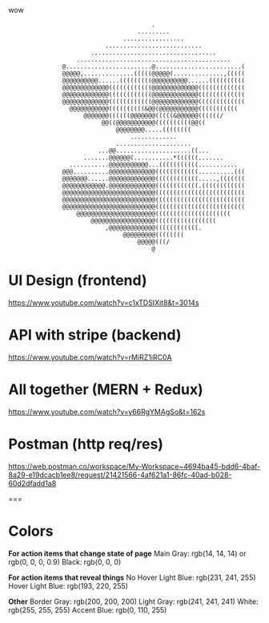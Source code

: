 wow

```
                                        .
                                    .........
                                .................
                           ...........................
                       ...................................
                   ...........................................
               @........................@........................(
               @@@@@,..............(((((@@@@@(..............,(((((
               @@@@@@@@@@......(((((((((@@@@@@@@@@......((((((((((
               @@@@@@@@@@@@@((((((((((((@@@@@@@@@@@@@(((((((((((((
               @@@@@@@@@@@@@((((((((((((@@@@@@@@@@@@@(((((((((((((
               @@@@@@@@@@@@@((((((((((((@@@@@@@@@@@@@(((((((((((((
                 @@@@@@@@@@@((((((((((&@@(@@@@@@@@@@@(((((((((((
                     @@@@@@@((((((@@@@@@@(((((&@@@@@@((((((/
                          @@((@@@@@@@@@@@((((((((((@@((
                              @@@@@@@@.....((((((((
                                  .............
                              .....................
                         ...@@.....................((...
                     .......@@@@@@(...........*((((((.......
                 ...........@@@@@@@@@@@...(((((((((((...........
               @@@..........@@@@@@@@@@@@@((((((((((((..........(((
               @@@@@@@......@@@@@@@@@@@@@((((((((((((.....,(((((((
               @@@@@@@@@@@@.@@@@@@@@@@@@@((((((((((((.((((((((((((
               @@@@@@@@@@@@@@@@@@@@@@@@@@(((((((((((((((((((((((((
               @@@@@@@@@@@@@@@@@@@@@@@@@@(((((((((((((((((((((((((
               @@@@@@@@@@@@@@@@@@@@@@@@@@(((((((((((((((((((((((((
                   @@@@@@@@@@@@@@@@@@@@@@(((((((((((((((((((((
                       @@@@@@@@@@@@@@@@@@(((((((((((((((((
                           ,@@@@@@@@@@@@@((((((((((((.
                                @@@@@@@@@((((((((
                                    @@@@@(((/
                                        @
```

# UI Design (frontend)

https://www.youtube.com/watch?v=c1xTDSIXit8&t=3014s

# API with stripe (backend)

https://www.youtube.com/watch?v=rMiRZ1iRC0A

# All together (MERN + Redux)

https://www.youtube.com/watch?v=y66RgYMAgSo&t=162s

# Postman (http req/res)

https://web.postman.co/workspace/My-Workspace~4694ba45-bdd6-4baf-8a29-e19dcacb1ee8/request/21421566-4af621a1-86fc-40ad-b028-60d2dfadd1a8

===

# Colors

**For action items that change state of page**
Main Gray: rgb(14, 14, 14) or rgb(0, 0, 0, 0.9)
Black: rgb(0, 0, 0)

**For action items that reveal things**
No Hover Light Blue: rgb(231, 241, 255)
Hover Light Blue: rgb(193, 220, 255)

**Other**
Border Gray: rgb(200, 200, 200)
Light Gray: rgb(241, 241, 241)
White: rgb(255, 255, 255)
Accent Blue: rgb(0, 110, 255)
